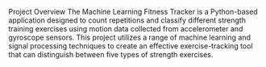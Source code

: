 Project Overview
The Machine Learning Fitness Tracker is a Python-based application designed to count repetitions and classify different strength training exercises using motion data collected from accelerometer and gyroscope sensors. This project utilizes a range of machine learning and signal processing techniques to create an effective exercise-tracking tool that can distinguish between five types of strength exercises.
